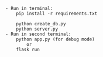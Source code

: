     - Run in terminal:
        pip install -r requirements.txt

        python create_db.py
        python server.py
    - Run in second terminal:
        python app.py (for debug mode)
            or
        flask run 
